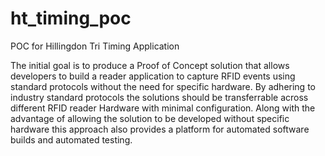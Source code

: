 # ht_timing_poc
POC for Hillingdon Tri Timing Application

The initial goal is to produce a Proof of Concept solution that allows developers to build a reader application to capture RFID events using standard protocols without the need for specific hardware. By adhering to industry standard protocols the solutions should be transferrable across different RFID reader Hardware with minimal configuration. Along with the advantage of allowing the solution to be developed without specific hardware this approach also provides a platform for automated software builds and automated testing.
